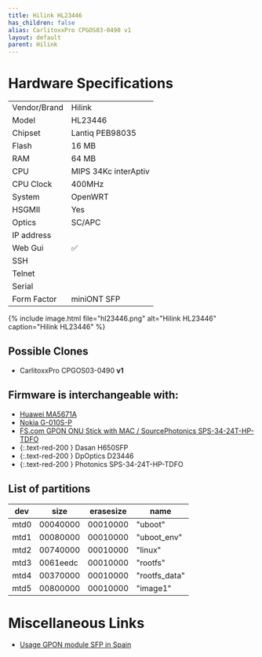```yaml
---
title: Hilink HL23446
has_children: false
alias: CarlitoxxPro CPGOS03-0490 v1
layout: default
parent: Hilink
---
```


# Hardware Specifications

|              |                      |
| ------------ | -------------------- |
| Vendor/Brand | Hilink               |
| Model        | HL23446              |
| Chipset      | Lantiq PEB98035      |
| Flash        | 16 MB                |
| RAM          | 64 MB                |
| CPU          | MIPS 34Kc interAptiv |
| CPU Clock    | 400MHz               |
| System       | OpenWRT              |
| HSGMII       | Yes                  |
| Optics       | SC/APC               |
| IP address   |                      |
| Web Gui      | ✅                   |
| SSH          |                      |
| Telnet       |                      |
| Serial       |                      |
| Form Factor  | miniONT SFP          |

{% include image.html file="hl23446.png" alt="Hilink HL23446" caption="Hilink HL23446" %}

## Possible Clones
- CarlitoxxPro CPGOS03-0490 **v1**

## Firmware is interchangeable with:

- [Huawei MA5671A](/ont-huawei-ma5671a)
- [Nokia G-010S-P](/ont-nokia-g-010s-p)
- [FS.com GPON ONU Stick with MAC / SourcePhotonics SPS-34-24T-HP-TDFO](/ont-fs-com-gpon-onu-stick-with-mac)
- {:.text-red-200 } Dasan H650SFP 
- {:.text-red-200 } DpOptics D23446    
- {:.text-red-200 } Photonics SPS-34-24T-HP-TDFO

## List of partitions

| dev  | size     | erasesize | name          |
| ---- | -------- | --------- | ------------- |
| mtd0 | 00040000 | 00010000  | "uboot"       |
| mtd1 | 00080000 | 00010000  | "uboot_env"   |
| mtd2 | 00740000 | 00010000  | "linux"       |
| mtd3 | 0061eedc | 00010000  | "rootfs"      |
| mtd4 | 00370000 | 00010000  | "rootfs_data" |
| mtd5 | 00800000 | 00010000  | "image1"      |


# Miscellaneous Links

- [Usage GPON module SFP in Spain](https://forum.mikrotik.com/viewtopic.php?t=116364&start=300)

